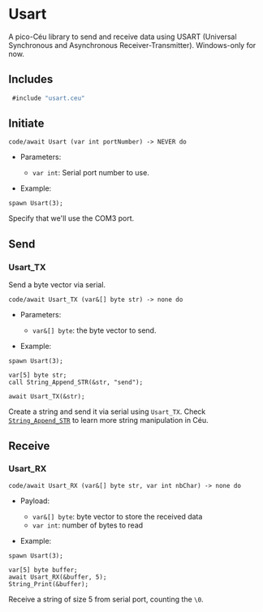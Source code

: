 # Usart

A pico-Céu library to send and receive data using USART (Universal Synchronous and Asynchronous Receiver-Transmitter).
Windows-only for now.

## Includes

```c#
 #include "usart.ceu"
```

## Initiate
```ceu
code/await Usart (var int portNumber) -> NEVER do
```

- Parameters:
    - `var int`: Serial port number to use.

- Example:

```ceu
spawn Usart(3);

```
Specify that we'll use the COM3 port.

## Send

### Usart_TX

Send a byte vector via serial.

```ceu
code/await Usart_TX (var&[] byte str) -> none do
```

- Parameters:
    - `var&[] byte`: the byte vector to send.

- Example:

```ceu
spawn Usart(3);

var[5] byte str;
call String_Append_STR(&str, "send");

await Usart_TX(&str);

```
Create a string and send it via serial using ```Usart_TX```.
Check [`String_Append_STR`](#https://ceu-lang.github.io/ceu/out/manual/v0.30/string/#string_append_str) to learn more string manipulation in Céu.

## Receive

### Usart_RX

```ceu
code/await Usart_RX (var&[] byte str, var int nbChar) -> none do
```
- Payload:
    - `var&[] byte`: byte vector to store the received data
    - `var int`: number of bytes to read

- Example: 

```ceu
spawn Usart(3);

var[5] byte buffer;
await Usart_RX(&buffer, 5);
String_Print(&buffer);

```
Receive a string of size 5 from serial port, counting the ```\0```.


